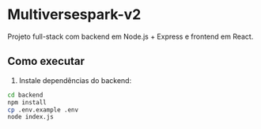 # Multiversespark-v2

Projeto full-stack com backend em Node.js + Express e frontend em React.

## Como executar

1. Instale dependências do backend:
```bash
cd backend
npm install
cp .env.example .env
node index.js
